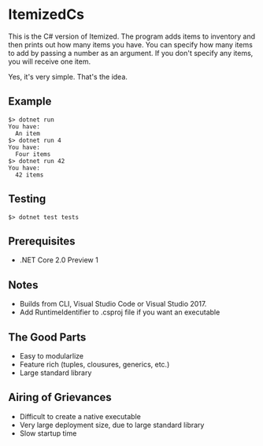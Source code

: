 # ItemizedCs

This is the C# version of Itemized. The program adds items to inventory and then prints out how many items you have. You can specify how many items to add by passing a number as an argument. If you don't specify any items, you will receive one item. 

Yes, it's very simple. That's the idea.

## Example

```
$> dotnet run 
You have:
  An item
$> dotnet run 4
You have:
  Four items
$> dotnet run 42
You have: 
  42 items
```

## Testing

```
$> dotnet test tests
```

## Prerequisites
- .NET Core 2.0 Preview 1

## Notes

- Builds from CLI, Visual Studio Code or Visual Studio 2017.
- Add RuntimeIdentifier to .csproj file if you want an executable

## The Good Parts
- Easy to modularlize
- Feature rich (tuples, clousures, generics, etc.)
- Large standard library

## Airing of Grievances
- Difficult to create a native executable
- Very large deployment size, due to large standard library
- Slow startup time
